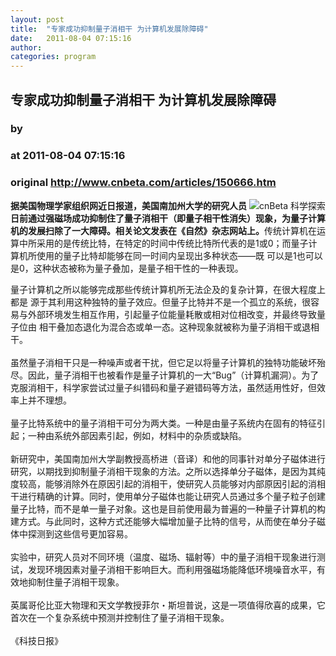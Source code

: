 ```yaml
---
layout: post
title:  "专家成功抑制量子消相干 为计算机发展除障碍"
date:   2011-08-04 07:15:16
author: 
categories: program
---
```


## 专家成功抑制量子消相干 为计算机发展除障碍
### by 
### at 2011-08-04 07:15:16
### original <http://www.cnbeta.com/articles/150666.htm>

<div><a rel="nofollow" href="http://www.cnbeta.com/topics/448.htm"><img src="http://img.cnbeta.com/topics/science.gif" alt="cnBeta 科学探索" name="sign" align="right"></a>
        <p><span style="font-weight:bold">据美国物理学家组织网近日报道，美国南加州大学的研究人员日前通过强磁场成功抑制住了量子消相干（即量子相干性消失）现象，为量子计算机的发展扫除了一大障碍。相关论文发表在《自然》杂志网站上。</span>传统计算机在运算中所采用的是传统比特，在特定的时间中传统比特所代表的是1或0；而量子计算机所使用的量子比特却能够在同一时间内呈现出多种状态――既
可以是1也可以是0，这种状态被称为量子叠加，是量子相干性的一种表现。</p>
		<p>量子计算机之所以能够完成那些传统计算机所无法企及的复杂计算，在很大程度上都是
源于其利用这种独特的量子效应。但量子比特并不是一个孤立的系统，很容易与外部环境发生相互作用，引起量子位能量耗散或相对位相改变，并最终导致量子位由
相干叠加态退化为混合态或单一态。这种现象就被称为量子消相干或退相干。<br>
<br>
虽然量子消相干只是一种噪声或者干扰，但它足以将量子计算机的独特功能破坏殆尽。因此，量子消相干也被看作是量子计算机的一大“Bug”（计算机漏洞）。为了克服消相干，科学家尝试过量子纠错码和量子避错码等方法，虽然适用性好，但效率上并不理想。<br>
<br>
量子比特系统中的量子消相干可分为两大类。一种是由量子系统内在固有的特征引起；一种由系统外部因素引起，例如，材料中的杂质或缺陷。<br>
<br>
新研究中，美国南加州大学副教授高桥进（音译）和他的同事针对单分子磁体进行研究，以期找到抑制量子消相干现象的方法。之所以选择单分子磁体，是因为其纯度较高，能够消除外在原因引起的消相干，使研究人员能够对内部原因引起的消相干进行精确的计算。同时，使用单分子磁体也能让研究人员通过多个量子粒子创建量子比特，而不是单一量子对象。这也是目前使用最为普遍的一种量子计算机的构建方式。与此同时，这种方式还能够大幅增加量子比特的信号，从而使在单分子磁体中探测到这些信号更加容易。<br>
<br>
实验中，研究人员对不同环境（温度、磁场、辐射等）中的量子消相干现象进行测试，发现环境因素对量子消相干影响巨大。而利用强磁场能降低环境噪音水平，有效地抑制住量子消相干现象。<br>
<br>
英属哥伦比亚大物理和天文学教授菲尔・斯坦普说，这是一项值得欣喜的成果，它首次在一个复杂系统中预测并控制住了量子消相干现象。<br>
<br>
《科技日报》</p></div>